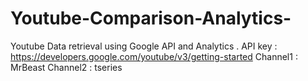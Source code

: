 # Youtube-Comparison-Analytics-
Youtube Data retrieval using Google API and Analytics . 
API key : https://developers.google.com/youtube/v3/getting-started
Channel1 : MrBeast
Channel2 : tseries

